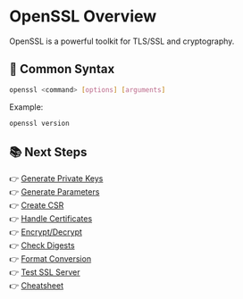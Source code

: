 # OpenSSL Overview

OpenSSL is a powerful toolkit for TLS/SSL and cryptography.

## 📌 Common Syntax

```bash
openssl <command> [options] [arguments]
```

Example:
```bash
openssl version
```

## 📚 Next Steps

👉 [Generate Private Keys](./openssl-genpkey.md)  
👉 [Generate Parameters](./openssl-genparam.md)  
👉 [Create CSR](./openssl-csr.md)  
👉 [Handle Certificates](./openssl-certificates.md)  
👉 [Encrypt/Decrypt](./openssl-encrypt-decrypt.md)  
👉 [Check Digests](./openssl-digest.md)  
👉 [Format Conversion](./openssl-format-conversion.md)  
👉 [Test SSL Server](./openssl-s_client.md)  
👉 [Cheatsheet](./openssl-cheatsheet.md)
